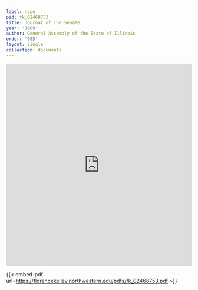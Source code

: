 ```yaml
---
label: nope
pid: fk_02468753
title: Journal of The Senate
year: '1909'
author: General Assembly of the State of Illinois
order: '085'
layout: single
collection: documents
---
```

<iframe src="https://northwestern.app.box.com/embed/s/2hvfvblavfv2su6o6qh2crl09be78qtc?sortColumn=date&view=list" width="100%" height="550" frameborder="0" allowfullscreen webkitallowfullscreen msallowfullscreen></iframe>


{{< embed-pdf url=https://florencekelley.northwestern.edu/pdfs/fk_02468753.pdf >}}